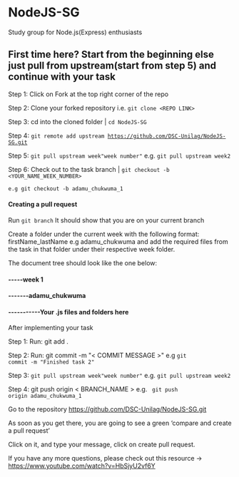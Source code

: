 # NodeJS-SG
Study group for Node.js(Express) enthusiasts

## First time here? Start from the beginning else just pull from upstream(start from step 5) and continue with your task

Step 1: Click on Fork at the top right corner of the repo

Step 2: Clone your forked repository i.e. `git clone <REPO LINK>`

Step 3: cd into the cloned folder | <code>cd NodeJS-SG</code>

Step 4: <code>git remote add upstream https://github.com/DSC-Unilag/NodeJS-SG.git</code>

Step 5: <code>git pull upstream week"week number"</code> e.g. <code>git pull upstream week2</code>

Step 6: Check out to the task branch | <code>git checkout -b <YOUR_NAME_WEEK_NUMBER></code>

<code>e.g git checkout -b adamu_chukwuma_1</code>


#### Creating a pull request
Run <code>git branch</code> It should show that you are on your current branch

Create a folder under the current week with the following format: firstName_lastName e.g adamu_chukwuma and add the required files from the task in that folder under their respective week folder.

The document tree should look like the one below:
#### -----week 1
#### -------adamu_chukwuma
#### -----------Your .js files and folders here

After implementing your task

Step 1: Run: git add .

Step 2: Run: git commit -m "< COMMIT MESSAGE >" e.g <code>git commit -m "Finished task 2" </code>

Step 3: <code>git pull upstream week"week number"</code> e.g. <code>git pull upstream week2</code>

Step 4: git push origin < BRANCH_NAME > e.g. <code> git push origin adamu_chukwuma_1</code>

Go to the repository https://github.com/DSC-Unilag/NodeJS-SG.git

As soon as you get there, you are going to see a green ‘compare and create a pull request’

Click on it, and type your message, click on create pull request.

If you have any more questions, please check out this resource -> https://www.youtube.com/watch?v=HbSjyU2vf6Y
